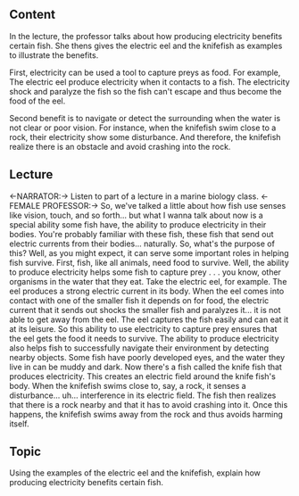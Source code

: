 ## Content
In the lecture, the professor talks about how producing electricity benefits certain fish. She thens gives the electric eel and the knifefish as examples to illustrate the benefits. 

First, electricity can be used a tool to capture preys as food. For example, The electric eel produce electricity when it contacts to a fish. The electricity shock and paralyze the fish so the fish can't escape and thus become the food of the eel.

Second benefit is to navigate or detect the surrounding when the water is not clear or poor vision. For instance, when the knifefish swim close to a rock, their electricity show some disturbance. And therefore, the knifefish realize there is an obstacle and avoid crashing into the rock.


## Lecture
<-NARRATOR:-> Listen to part of a lecture in a marine biology class.
<-FEMALE PROFESSOR:-> So, we've talked a little about how fish use senses like vision, touch, and so forth...
but what I wanna talk about now is a special ability some fish have,
the ability to produce electricity in their bodies.
You're probably familiar with these fish, these fish that send out electric currents from their bodies... naturally.
So, what's the purpose of this?
Well, as you might expect, it can serve some important roles in helping fish survive.
First, fish, like all animals, need food to survive.
Well, the ability to produce electricity helps some fish to capture prey . . .
you know, other organisms in the water that they eat.
Take the electric eel, for example.
The eel produces a strong electric current in its body.
When the eel comes into contact with one of the smaller fish it depends on for food,
the electric current that it sends out shocks the smaller fish and paralyzes it...
it is not able to get away from the eel.
The eel captures the fish easily and can eat it at its leisure.
So this ability to use electricity to capture prey
ensures that the eel gets the food it needs to survive.
The ability to produce electricity also helps fish to successfully navigate their environment by detecting nearby objects.
Some fish have poorly developed eyes, and the water they live in can be muddy and dark.
Now there's a fish called
the knife fish
that produces electricity.
This creates an electric field around the knife fish's body.
When the knifefish swims close to, say, a rock,
it senses a disturbance... uh... interference in its electric field.
The fish then realizes that there is a rock nearby and that it has to avoid crashing into it.
Once this happens, the knifefish swims away from the rock and thus avoids harming itself.

## Topic
Using the examples of the electric eel and the knifefish, explain how producing electricity benefits certain fish.